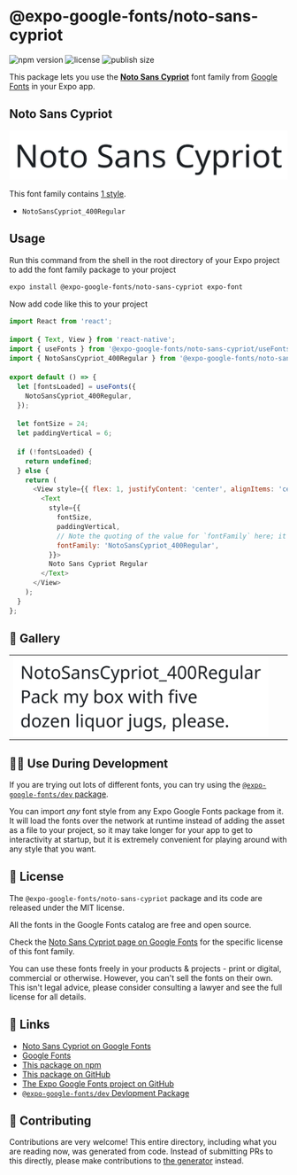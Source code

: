 # @expo-google-fonts/noto-sans-cypriot

![npm version](https://flat.badgen.net/npm/v/@expo-google-fonts/noto-sans-cypriot)
![license](https://flat.badgen.net/github/license/expo/google-fonts)
![publish size](https://flat.badgen.net/packagephobia/install/@expo-google-fonts/noto-sans-cypriot)

This package lets you use the [**Noto Sans Cypriot**](https://fonts.google.com/specimen/Noto+Sans+Cypriot) font family from [Google Fonts](https://fonts.google.com/) in your Expo app.

## Noto Sans Cypriot

![Noto Sans Cypriot](./font-family.png)

This font family contains [1 style](#-gallery).

- `NotoSansCypriot_400Regular`

## Usage

Run this command from the shell in the root directory of your Expo project to add the font family package to your project
```sh
expo install @expo-google-fonts/noto-sans-cypriot expo-font
```

Now add code like this to your project
```js
import React from 'react';

import { Text, View } from 'react-native';
import { useFonts } from '@expo-google-fonts/noto-sans-cypriot/useFonts';
import { NotoSansCypriot_400Regular } from '@expo-google-fonts/noto-sans-cypriot/400Regular';

export default () => {
  let [fontsLoaded] = useFonts({
    NotoSansCypriot_400Regular,
  });

  let fontSize = 24;
  let paddingVertical = 6;

  if (!fontsLoaded) {
    return undefined;
  } else {
    return (
      <View style={{ flex: 1, justifyContent: 'center', alignItems: 'center' }}>
        <Text
          style={{
            fontSize,
            paddingVertical,
            // Note the quoting of the value for `fontFamily` here; it expects a string!
            fontFamily: 'NotoSansCypriot_400Regular',
          }}>
          Noto Sans Cypriot Regular
        </Text>
      </View>
    );
  }
};

```

## 🔡 Gallery


||||
|-|-|-|
|![NotoSansCypriot_400Regular](./NotoSansCypriot_400Regular.ttf.png)||||


## 👩‍💻 Use During Development

If you are trying out lots of different fonts, you can try using the [`@expo-google-fonts/dev` package](https://github.com/expo/google-fonts/tree/master/font-packages/dev#readme).

You can import *any* font style from any Expo Google Fonts package from it. It will load the fonts
over the network at runtime instead of adding the asset as a file to your project, so it may take longer
for your app to get to interactivity at startup, but it is extremely convenient
for playing around with any style that you want.

## 📖 License

The `@expo-google-fonts/noto-sans-cypriot` package and its code are released under the MIT license.

All the fonts in the Google Fonts catalog are free and open source.

Check the [Noto Sans Cypriot page on Google Fonts](https://fonts.google.com/specimen/Noto+Sans+Cypriot) for the specific license of this font family.

You can use these fonts freely in your products & projects - print or digital, commercial or otherwise. However, you can't sell the fonts on their own. This isn't legal advice, please consider consulting a lawyer and see the full license for all details.

## 🔗 Links

- [Noto Sans Cypriot on Google Fonts](https://fonts.google.com/specimen/Noto+Sans+Cypriot)
- [Google Fonts](https://fonts.google.com/)
- [This package on npm](https://www.npmjs.com/package/@expo-google-fonts/noto-sans-cypriot)
- [This package on GitHub](https://github.com/expo/google-fonts/tree/master/font-packages/noto-sans-cypriot)
- [The Expo Google Fonts project on GitHub](https://github.com/expo/google-fonts)
- [`@expo-google-fonts/dev` Devlopment Package](https://github.com/expo/google-fonts/tree/master/font-packages/dev)

## 🤝 Contributing

Contributions are very welcome! This entire directory, including what you are reading now, was generated from code. Instead of submitting PRs to this directly, please make contributions to [the generator](https://github.com/expo/google-fonts/tree/master/packages/generator) instead.
